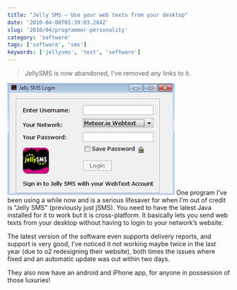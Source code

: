 ```yaml
---
title: "Jelly SMS – Use your web texts from your desktop"
date: '2010-04-08T01:39:03.284Z'
slug: '2010/04/programmer-personality'
category: 'software'
tags: ['software', 'sms']
keywords: ['jellysms', 'text', 'software']
---
```

>JellySMS is now abandoned, I've removed any links to it.

![jellysms.jpg](images/jellysms.jpg)
One program I’ve been using a while now and is a serious lifesaver for when I'm out of credit is "Jelly SMS" (previously just jSMS). You need to have the latest Java installed for it to work but it is cross-platform. It basically lets you send web texts from your desktop without having to login to your network’s website.

The latest version of the software even supports delivery reports, and support is very good, I’ve noticed it not working maybe twice in the last year (due to o2 redesigning their website), both times the issues where fixed and an automatic update was out within two days.

They also now have an android and iPhone app, for anyone in possession of those luxuries!